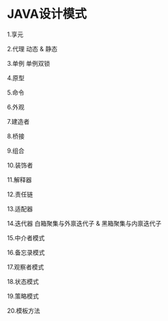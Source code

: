 # JAVA设计模式

1.享元

2.代理    动态 & 静态

3.单例    单例双锁

4.原型

5.命令

6.外观

7.建造者

8.桥接

9.组合

10.装饰者

11.解释器

12.责任链

13.适配器

14.迭代器  白箱聚集与外禀迭代子 & 黑箱聚集与内禀迭代子

15.中介者模式

16.备忘录模式

17.观察者模式

18.状态模式

19.策略模式

20.模板方法








